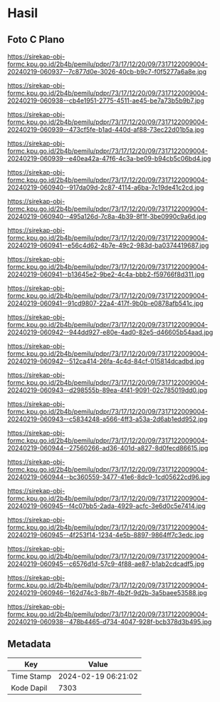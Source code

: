 # Hasil

## Foto C Plano

https://sirekap-obj-formc.kpu.go.id/2b4b/pemilu/pdpr/73/17/12/20/09/7317122009004-20240219-060937--7c877d0e-3026-40cb-b9c7-f0f5277a6a8e.jpg

https://sirekap-obj-formc.kpu.go.id/2b4b/pemilu/pdpr/73/17/12/20/09/7317122009004-20240219-060938--cb4e1951-2775-4511-ae45-be7a73b5b9b7.jpg

https://sirekap-obj-formc.kpu.go.id/2b4b/pemilu/pdpr/73/17/12/20/09/7317122009004-20240219-060939--473cf5fe-b1ad-440d-af88-73ec22d01b5a.jpg

https://sirekap-obj-formc.kpu.go.id/2b4b/pemilu/pdpr/73/17/12/20/09/7317122009004-20240219-060939--e40ea42a-47f6-4c3a-be09-b94cb5c06bd4.jpg

https://sirekap-obj-formc.kpu.go.id/2b4b/pemilu/pdpr/73/17/12/20/09/7317122009004-20240219-060940--917da09d-2c87-4114-a6ba-7c19de41c2cd.jpg

https://sirekap-obj-formc.kpu.go.id/2b4b/pemilu/pdpr/73/17/12/20/09/7317122009004-20240219-060940--495a126d-7c8a-4b39-8f1f-3be0990c9a6d.jpg

https://sirekap-obj-formc.kpu.go.id/2b4b/pemilu/pdpr/73/17/12/20/09/7317122009004-20240219-060941--e56c4d62-4b7e-49c2-983d-ba0374419687.jpg

https://sirekap-obj-formc.kpu.go.id/2b4b/pemilu/pdpr/73/17/12/20/09/7317122009004-20240219-060941--b13645e2-9be2-4c4a-bbb2-f59766f8d311.jpg

https://sirekap-obj-formc.kpu.go.id/2b4b/pemilu/pdpr/73/17/12/20/09/7317122009004-20240219-060941--91cd9807-22a4-417f-9b0b-e0878afb541c.jpg

https://sirekap-obj-formc.kpu.go.id/2b4b/pemilu/pdpr/73/17/12/20/09/7317122009004-20240219-060942--944dd927-e80e-4ad0-82e5-d46605b54aad.jpg

https://sirekap-obj-formc.kpu.go.id/2b4b/pemilu/pdpr/73/17/12/20/09/7317122009004-20240219-060942--512ca414-26fa-4c4d-84cf-015814dcadbd.jpg

https://sirekap-obj-formc.kpu.go.id/2b4b/pemilu/pdpr/73/17/12/20/09/7317122009004-20240219-060943--d298555b-89ea-4f41-9091-02c785019dd0.jpg

https://sirekap-obj-formc.kpu.go.id/2b4b/pemilu/pdpr/73/17/12/20/09/7317122009004-20240219-060943--c5834248-a566-4ff3-a53a-2d6ab1edd952.jpg

https://sirekap-obj-formc.kpu.go.id/2b4b/pemilu/pdpr/73/17/12/20/09/7317122009004-20240219-060944--27560266-ad36-401d-a827-8d0fecd86615.jpg

https://sirekap-obj-formc.kpu.go.id/2b4b/pemilu/pdpr/73/17/12/20/09/7317122009004-20240219-060944--bc360559-3477-41e6-8dc9-1cd05622cd96.jpg

https://sirekap-obj-formc.kpu.go.id/2b4b/pemilu/pdpr/73/17/12/20/09/7317122009004-20240219-060945--f4c07bb5-2ada-4929-acfc-3e6d0c5e7414.jpg

https://sirekap-obj-formc.kpu.go.id/2b4b/pemilu/pdpr/73/17/12/20/09/7317122009004-20240219-060945--4f253f14-1234-4e5b-8897-9864ff7c3edc.jpg

https://sirekap-obj-formc.kpu.go.id/2b4b/pemilu/pdpr/73/17/12/20/09/7317122009004-20240219-060945--c6576d1d-57c9-4f88-ae87-b1ab2cdcadf5.jpg

https://sirekap-obj-formc.kpu.go.id/2b4b/pemilu/pdpr/73/17/12/20/09/7317122009004-20240219-060946--162d74c3-8b7f-4b2f-9d2b-3a5baee53588.jpg

https://sirekap-obj-formc.kpu.go.id/2b4b/pemilu/pdpr/73/17/12/20/09/7317122009004-20240219-060938--478b4465-d734-4047-928f-bcb378d3b495.jpg


## Metadata

| Key        | Value               |
| ---------- | ------------------- |
| Time Stamp | 2024-02-19 06:21:02 |
| Kode Dapil | 7303                |



